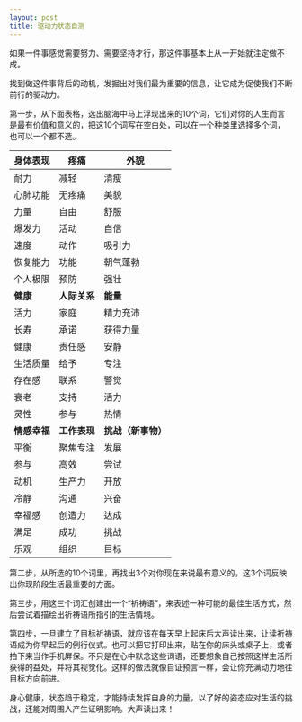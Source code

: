 ```yaml
---
layout: post
title: 驱动力状态自测
---
```


如果一件事感觉需要努力、需要坚持才行，那这件事基本上从一开始就注定做不成。

找到做这件事背后的动机，发掘出对我们最为重要的信息，让它成为促使我们不断前行的驱动力。



第一步，从下面表格，选出脑海中马上浮现出来的10个词，它们对你的人生而言是最有价值和意义的，把这10个词写在空白处，可以在一个种类里选择多个词，也可以一个都不选。

| 身体表现     | 疼痛         | 外貌               |
| ------------ | ------------ | ------------------ |
| 耐力         | 减轻         | 清瘦               |
| 心肺功能     | 无疼痛       | 美貌               |
| 力量         | 自由         | 舒服               |
| 爆发力       | 活动         | 自信               |
| 速度         | 动作         | 吸引力             |
| 恢复能力     | 功能         | 朝气蓬勃           |
| 个人极限     | 预防         | 强壮               |
| **健康**     | **人际关系** | **能量**           |
| 活力         | 家庭         | 精力充沛           |
| 长寿         | 承诺         | 获得力量           |
| 健康         | 责任感       | 安静               |
| 生活质量     | 给予         | 专注               |
| 存在感       | 联系         | 警觉               |
| 衰老         | 支持         | 活力               |
| 灵性         | 参与         | 热情               |
| **情感幸福** | **工作表现** | **挑战（新事物）** |
| 平衡         | 聚焦专注     | 发展               |
| 参与         | 高效         | 尝试               |
| 动机         | 生产力       | 开放               |
| 冷静         | 沟通         | 兴奋               |
| 幸福感       | 创造力       | 达成               |
| 满足         | 成功         | 挑战               |
| 乐观         | 组织         | 目标               |

第二步，从所选的10个词里，再找出3个对你现在来说最有意义的，这3个词反映出你现阶段生活最重要的方面。

第三步，用这三个词汇创建出一个“祈祷语”，来表述一种可能的最佳生活方式，然后尝试着描绘出祈祷语所指引的生活情境。

第四步，一旦建立了目标祈祷语，就应该在每天早上起床后大声读出来，让读祈祷语成为你早起后的例行仪式。也可以把它打印出来，贴在你的床头或桌子上，或者拍下来当作手机屏保。不只是在心中默念这些词语，还要想象自己按照这样生活所获得的益处，并将其视觉化。这样的做法就像自证预言一样，会让你充满动力地往目标方向前进。

身心健康，状态趋于稳定，才能持续发挥自身的力量，以了好的姿态应对生活的挑战，还能对周围人产生证明影响。大声读出来！